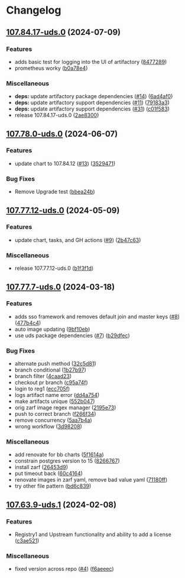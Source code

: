 # Changelog

## [107.84.17-uds.0](https://github.com/defenseunicorns/uds-package-artifactory/compare/v107.78.0-uds.0...v107.84.17-uds.0) (2024-07-09)


### Features

* adds basic test for logging into the UI of artifactory ([8477289](https://github.com/defenseunicorns/uds-package-artifactory/commit/8477289c771c50c0794ee3489ffec1f22a75e41a))
* prometheus worky ([b0a78e4](https://github.com/defenseunicorns/uds-package-artifactory/commit/b0a78e4999179c98bc2f4cb6749f23d5762d8d63))


### Miscellaneous

* **deps:** update artifactory package dependencies ([#14](https://github.com/defenseunicorns/uds-package-artifactory/issues/14)) ([6ad4af0](https://github.com/defenseunicorns/uds-package-artifactory/commit/6ad4af06b8a673ab9d5cc30e7806123522112f44))
* **deps:** update artifactory support dependencies ([#11](https://github.com/defenseunicorns/uds-package-artifactory/issues/11)) ([79183a3](https://github.com/defenseunicorns/uds-package-artifactory/commit/79183a3b614f7faed1f7b2c819846c32997148c1))
* **deps:** update artifactory support dependencies ([#31](https://github.com/defenseunicorns/uds-package-artifactory/issues/31)) ([c01f583](https://github.com/defenseunicorns/uds-package-artifactory/commit/c01f5839ae779a28272e8e928ebc847c31332461))
* release 107.84.17-uds.0 ([2ae8300](https://github.com/defenseunicorns/uds-package-artifactory/commit/2ae83007ab57d71009ff5225298a587aff7cc2fa))

## [107.78.0-uds.0](https://github.com/defenseunicorns/uds-package-artifactory/compare/v107.77.12-uds.0...v107.78.0-uds.0) (2024-06-07)


### Features

* update chart to 107.84.12 ([#13](https://github.com/defenseunicorns/uds-package-artifactory/issues/13)) ([3529471](https://github.com/defenseunicorns/uds-package-artifactory/commit/3529471ee06f7946fa919703f84c571e6c8772da))


### Bug Fixes

* Remove Upgrade test ([bbea24b](https://github.com/defenseunicorns/uds-package-artifactory/commit/bbea24b87964213811d01b992299e7afd34d1ddf))

## [107.77.12-uds.0](https://github.com/defenseunicorns/uds-package-artifactory/compare/v107.77.7-uds.0...v107.77.12-uds.0) (2024-05-09)


### Features

* update chart, tasks, and GH actions ([#9](https://github.com/defenseunicorns/uds-package-artifactory/issues/9)) ([2b47c63](https://github.com/defenseunicorns/uds-package-artifactory/commit/2b47c6358ac0499ef21fbea66fc2592bf2de019f))


### Miscellaneous

* release 107.77.12-uds.0 ([b1f3f1d](https://github.com/defenseunicorns/uds-package-artifactory/commit/b1f3f1dc5ca15abf36f9e720b6185d62d370fa5b))

## [107.77.7-uds.0](https://github.com/defenseunicorns/uds-package-artifactory/compare/v107.63.9-uds.1...v107.64.0-uds.1) (2024-03-18)


### Features

* adds sso framework and removes default join and master keys ([#8](https://github.com/defenseunicorns/uds-package-artifactory/issues/8)) ([477b4c4](https://github.com/defenseunicorns/uds-package-artifactory/commit/477b4c49dd0cfa1541a59502616386d723ef9284))
* auto image updating ([9bf10eb](https://github.com/defenseunicorns/uds-package-artifactory/commit/9bf10ebe14dc42dedbdff03ddea21be9a1fcd4d7))
* use uds package dependencies ([#7](https://github.com/defenseunicorns/uds-package-artifactory/issues/7)) ([b29dfec](https://github.com/defenseunicorns/uds-package-artifactory/commit/b29dfec2d300fede75c67084aed346afc3a00e31))


### Bug Fixes

* alternate push method ([32c5d81](https://github.com/defenseunicorns/uds-package-artifactory/commit/32c5d8198e396e71f39e77392a237046e1d89384))
* branch conditional ([1b27b97](https://github.com/defenseunicorns/uds-package-artifactory/commit/1b27b974b028636bd79106219acde4dc12828cec))
* branch filter ([4caad23](https://github.com/defenseunicorns/uds-package-artifactory/commit/4caad23df50ea7176b09fa61fe8879f467bd862a))
* checkout pr branch ([c95a74f](https://github.com/defenseunicorns/uds-package-artifactory/commit/c95a74f26fa4d19b2923824268d244743b2ff367))
* login to reg1 ([ecc705f](https://github.com/defenseunicorns/uds-package-artifactory/commit/ecc705feb792fd83baf37727a92006d0cbc006c3))
* logs artifact name error ([dd4a754](https://github.com/defenseunicorns/uds-package-artifactory/commit/dd4a754523403cfd9fb18b2d0c4982da9629d9d9))
* make artifacts unique ([552b047](https://github.com/defenseunicorns/uds-package-artifactory/commit/552b04728ac00d81745f5a039f95f953e56b9cd6))
* orig zarf image regex manager ([2195e73](https://github.com/defenseunicorns/uds-package-artifactory/commit/2195e738429b5713763ea3c337ccfc93b4033d34))
* push to correct branch ([f266f34](https://github.com/defenseunicorns/uds-package-artifactory/commit/f266f34b7fc2a97c5ac86ec47da8f4df446b3e6b))
* remove concurrency ([5aa7b4a](https://github.com/defenseunicorns/uds-package-artifactory/commit/5aa7b4a66443d6a4854aa6d7fb7a1e5ae090e1d4))
* wrong workflow ([3d98208](https://github.com/defenseunicorns/uds-package-artifactory/commit/3d98208d0e2f6992cc28de33e9394c9960e2b8ee))


### Miscellaneous

* add renovate for bb charts ([5f1614a](https://github.com/defenseunicorns/uds-package-artifactory/commit/5f1614a8600dbbfa29f0431593541c7c75a071da))
* constrain postgres version to 15 ([8266767](https://github.com/defenseunicorns/uds-package-artifactory/commit/8266767aaff414a583209a81975796df1fa9dba5))
* install zarf ([26453d9](https://github.com/defenseunicorns/uds-package-artifactory/commit/26453d932b648309a2979b569346be4a273603e2))
* put timeout back ([60c4164](https://github.com/defenseunicorns/uds-package-artifactory/commit/60c4164e3f6aa6a70b1080b92ab12a6618e18384))
* renovate images in zarf yaml, remove bad value yaml ([71180ff](https://github.com/defenseunicorns/uds-package-artifactory/commit/71180ff7d5dbcbbef38f7d8c8552722874c12dc8))
* try other file pattern ([bd6c839](https://github.com/defenseunicorns/uds-package-artifactory/commit/bd6c8396a3284d14e40b0841b07baac3ed287bf8))

## [107.63.9-uds.1](https://github.com/defenseunicorns/uds-package-artifactory/compare/v107.63.9-uds.0...v107.63.9-uds.1) (2024-02-08)


### Features

* Registry1 and Upstream functionality and ability to add a license ([c3ae521](https://github.com/defenseunicorns/uds-package-artifactory/commit/c3ae521f9f98d4afd3882d7d835dfe80672594b3))


### Miscellaneous

* fixed version across repo ([#4](https://github.com/defenseunicorns/uds-package-artifactory/issues/4)) ([f6aeeec](https://github.com/defenseunicorns/uds-package-artifactory/commit/f6aeeecf80606e68d951cb62d3c2e5aa1cf0cd3e))
